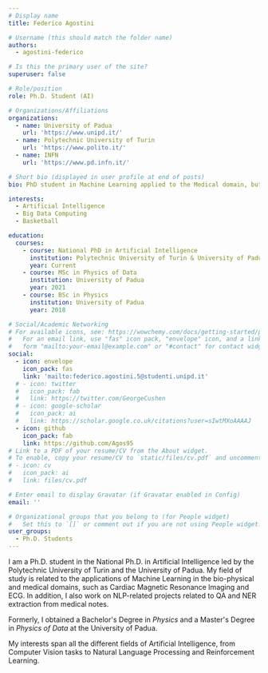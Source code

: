 ```yaml
---
# Display name
title: Federico Agostini

# Username (this should match the folder name)
authors:
  - agostini-federico

# Is this the primary user of the site?
superuser: false

# Role/position
role: Ph.D. Student (AI)

# Organizations/Affiliations
organizations:
  - name: University of Padua
    url: 'https://www.unipd.it/'
  - name: Polytechnic University of Turin
    url: 'https://www.polito.it/'
  - name: INFN
    url: 'https://www.pd.infn.it/'

# Short bio (displayed in user profile at end of posts)
bio: PhD student in Machine Learning applied to the Medical domain, but interested in all aspects related to AI.

interests:
  - Artificial Intelligence
  - Big Data Computing
  - Basketball

education:
  courses:
    - course: National PhD in Artificial Intelligence
      institution: Polytechnic University of Turin & University of Padua
      year: Current
    - course: MSc in Physics of Data
      institution: University of Padua
      year: 2021
    - course: BSc in Physics
      institution: University of Padua
      year: 2018

# Social/Academic Networking
# For available icons, see: https://wowchemy.com/docs/getting-started/page-builder/#icons
#   For an email link, use "fas" icon pack, "envelope" icon, and a link in the
#   form "mailto:your-email@example.com" or "#contact" for contact widget.
social:
  - icon: envelope
    icon_pack: fas
    link: 'mailto:federico.agostini.5@studenti.unipd.it'
  # - icon: twitter
  #   icon_pack: fab
  #   link: https://twitter.com/GeorgeCushen
  # - icon: google-scholar
  #   icon_pack: ai
  #   link: https://scholar.google.co.uk/citations?user=sIwtMXoAAAAJ
  - icon: github
    icon_pack: fab
    link: https://github.com/Agos95
# Link to a PDF of your resume/CV from the About widget.
# To enable, copy your resume/CV to `static/files/cv.pdf` and uncomment the lines below.
# - icon: cv
#   icon_pack: ai
#   link: files/cv.pdf

# Enter email to display Gravatar (if Gravatar enabled in Config)
email: ''

# Organizational groups that you belong to (for People widget)
#   Set this to `[]` or comment out if you are not using People widget.
user_groups:
  - Ph.D. Students
---
```


I am a Ph.D. student in the National Ph.D. in Artificial Intelligence led by the Polytechnic University of Turin and the University of Padua. My field of study is related to the applications of Machine Learning in the bio-physical and medical domains, such as Cardiac Magnetic Resonance Imaging and ECG. In addition, I also work on NLP-related projects related to QA and NER extraction from medical notes.

Formerly, I obtained a Bachelor's Degree in *Physics* and a Master's Degree in *Physics of Data* at the University of Padua.

My interests span all the different fields of Artificial Intelligence, from Computer Vision tasks to Natural Language Processing and Reinforcement Learning.
